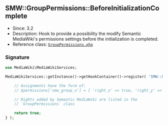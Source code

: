 ## SMW::GroupPermissions::BeforeInitializationComplete

* Since: 3.2
* Description: Hook to provide a possibility the modify Semantic MediaWiki's permissions settings before the initialization is completed.
* Reference class: [`GroupPermissions.php`][GroupPermissions.php]

### Signature

```php
use MediaWiki\MediaWikiServices;

MediaWikiServices::getInstance()->getHookContainer()->register( 'SMW::GroupPermissions::BeforeInitializationComplete', function( &$permissions ) {

	// Assignments have the form of:
	// $permissions['smw_group_x'] = [ 'right_x' => true, 'right_y' => true ];

	// Rights added by Semantic MediaWiki are listed in the
	// `GroupPermissions` class

	return true;
} );
```

[GroupPermissions.php]:https://github.com/SemanticMediaWiki/SemanticMediaWiki/blob/master/src/GroupPermissions.php